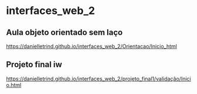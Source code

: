# interfaces_web_2

## Aula objeto orientado sem laço 

https://danielletrind.github.io/interfaces_web_2/Orientacao/Inicio_html

## Projeto final iw

https://danielletrind.github.io/interfaces_web_2/projeto_final1/validação/Inicio.html
